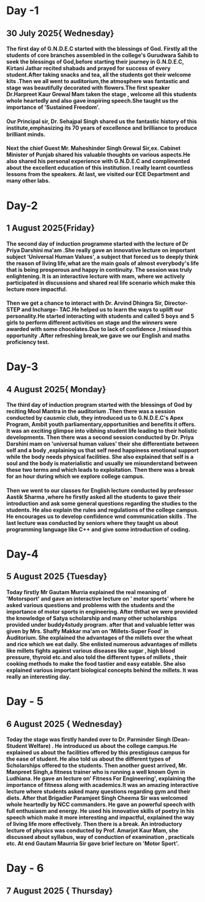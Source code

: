# Day -1
## 30 July 2025{ Wednesday}
#### The first day of G.N.D.E.C started with the blessings of God. Firstly all the students of core branches assembled in the college's Gurudwara Sahib to seek the blessings of God,before starting their journey in G.N.D.E.C, Kirtani Jathar recited shabads and prayed for success of every student.After taking snacks and tea, all the students got their welcome kits .Then we all went to auditorium,the atmosphere was fantastic and stage was beautifully decorated with flowers.The first speaker Dr.Harpreet Kaur Grewal Mam taken the stage , welcome all this students  whole heartedly and also gave inspiring speech.She taught us the importance of 'Sustained Freedom'.
#### Our Principal sir, Dr. Sehajpal Singh shared us the fantastic history of this institute,emphasizing its 70 years of excellence and brilliance to produce brilliant minds.
#### Next the chief Guest Mr. Maheshinder Singh Grewal Sir,ex. Cabinet Minister of Punjab shared his valuable thoughts on various aspects.He  also shared his personal experience with G.N.D.E.C and complimented about the excellent education of this institution. I really learnt countless lessons from the speakers. At last, we visited our ECE Department and many other labs.
# Day-2
## 1 August 2025{Friday}
#### The second day of induction programme started with the lecture of Dr Priya Darshini ma'am .She really gave an innovative lecture on important subject ’Universal Human Values', a subject that forced us to deeply think the reason of living life,what are the main goals of almost everybody's life that is being prosperous and happy in continuity. The session was truly enlightening. It is an interactive lecture with mam, where we actively participated in discussions and shared real life scenario which make this lecture more impactful.
#### Then we get a chance to interact with Dr. Arvind Dhingra Sir, Director-STEP and Incharge- TAC.He helped us to learn the ways to uplift our personality.He started interacting with students and called 5 boys and 5 girls to perform different activities on stage and the winners were awarded with some chocolates.Due to lack of confidence ,I missed this opportunity .After refreshing break,we gave we our English and maths proficiency test.
# Day-3
## 4 August 2025{ Monday}
#### The third day of induction program started with the blessings of God by reciting Mool Mantra in the auditorium .Then there was a session conducted by causmic club, they introduced us to G.N.D.E.C's Apex Program, Ambit youth parliamentary,opportunities and benefits it offers. It was an exciting glimpse into vibhing student life leading to their holistic developments. Then there was a second session conducted by  Dr. Priya Darshini mam on 'universal human values' their she differentiate between self and a body ,explaining us that self need happiness  emotional support while the body needs physical facilities. She also explained that self is a soul and the body is materialistic and usually we misunderstand between these two terms and which leads to exploitation. Then there was a break for an hour during which we explore college campus.
#### Then we went to our classes for English lecture conducted by professor Aastik Sharma ,where he firstly asked all the students to gave their introduction and ask some general questions regarding the studies to the students. He also explain the rules and regulations of the college campus. He encourages us to develop confidence wnd communication skills . The last lecture was conducted by seniors where they taught us about programming language like C++ and give some introduction of coding.
# Day-4
## 5 August 2025 {Tuesday}
#### Today firstly Mr Gautam Murria explained the real meaning of 'Motorsport' and gave an interactive lecture on ' motor sports' where he asked various questions and problems with the students and the importance of motor sports in engineering. After ththat we were provided the knowledge of  Satya scholarship and many other scholarships provided under buddy4study program. after that and valuable letter was given by Mrs. Shaffy Makkar ma'am on 'Millets-Super Food' in Auditorium. She explained the advantages of the millets over the wheat and rice which we eat daily. She enlisted numerous  advantages of millets like millets fights against various diseases like sugar , high blood pressure, thyroid etc.and also told the different types of millets , their cooking methods to make the food tastier and easy eatable. She also explained various important biological concepts behind the millets. It was really an interesting day.
# Day - 5
## 6 August 2025   { Wednesday}
#### Today the stage was firstly handed over to Dr. Parminder Singh (Dean-Student Welfare) . He introduced us about the college campus.He explained us about the facilities offered by this prestigious campus for the ease of student. He also told us about the different types of Scholarships offered to the students. Then another guest arrived, Mr. Manpreet Singh,a fitness trainer who is running a well known Gym in Ludhiana. He gave an lecture on' Fitness For Engineering', explaining the importance of fitness along with academics.It was an amazing interactive lecture where  students asked many questions regarding gym and their diets. After that Brigadier Paramjeet Singh Cheema Sir was welcomed whole heartedly by NCC commanders. He gave an powerful speech with full enthusiasm and energy. He used his innovative skills of poetry in his speech which make it more interesting and impactful, explained the way of living life more effectively. Then there is a break. An introductory lecture of physics was conducted by Prof. Amarjot Kaur Mam, she discussed about syllabus, way of conduction of examination , practicals etc. At end Gautam Maurria Sir gave brief lecture on 'Motor Sport'.
# Day - 6
## 7 August 2025 { Thursday}
####

